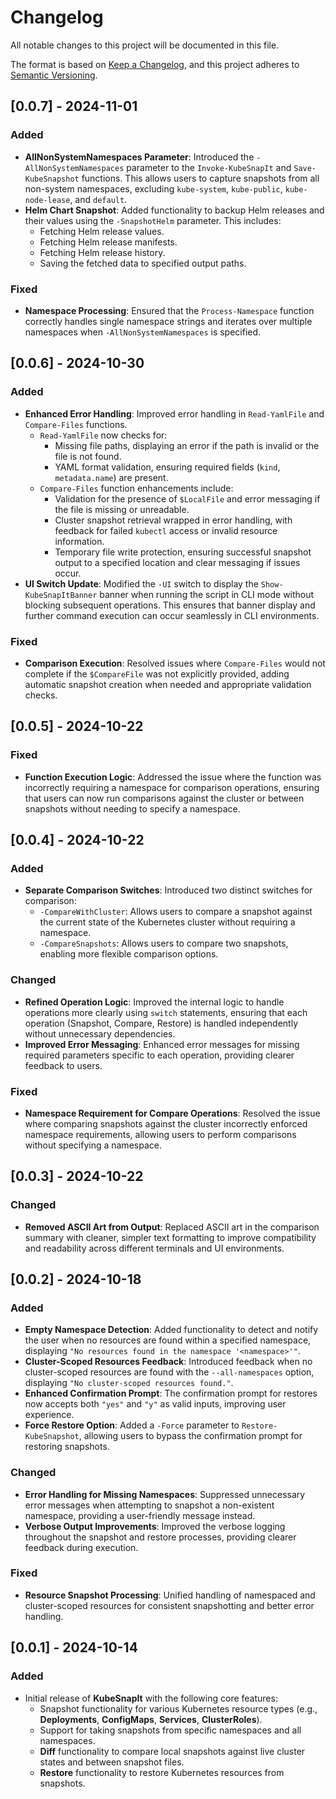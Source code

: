 # Changelog

All notable changes to this project will be documented in this file.

The format is based on [Keep a Changelog](https://keepachangelog.com/en/1.0.0/), and this project adheres to [Semantic Versioning](https://semver.org/spec/v2.0.0.html).

## [0.0.7] - 2024-11-01

### Added
- **AllNonSystemNamespaces Parameter**: Introduced the `-AllNonSystemNamespaces` parameter to the `Invoke-KubeSnapIt` and `Save-KubeSnapshot` functions. This allows users to capture snapshots from all non-system namespaces, excluding `kube-system`, `kube-public`, `kube-node-lease`, and `default`.
- **Helm Chart Snapshot**: Added functionality to backup Helm releases and their values using the `-SnapshotHelm` parameter. This includes:
  - Fetching Helm release values.
  - Fetching Helm release manifests.
  - Fetching Helm release history.
  - Saving the fetched data to specified output paths.

### Fixed
- **Namespace Processing**: Ensured that the `Process-Namespace` function correctly handles single namespace strings and iterates over multiple namespaces when `-AllNonSystemNamespaces` is specified.

## [0.0.6] - 2024-10-30

### Added
- **Enhanced Error Handling**: Improved error handling in `Read-YamlFile` and `Compare-Files` functions.
    - `Read-YamlFile` now checks for:
        - Missing file paths, displaying an error if the path is invalid or the file is not found.
        - YAML format validation, ensuring required fields (`kind`, `metadata.name`) are present.
    - `Compare-Files` function enhancements include:
        - Validation for the presence of `$LocalFile` and error messaging if the file is missing or unreadable.
        - Cluster snapshot retrieval wrapped in error handling, with feedback for failed `kubectl` access or invalid resource information.
        - Temporary file write protection, ensuring successful snapshot output to a specified location and clear messaging if issues occur.
- **UI Switch Update**: Modified the `-UI` switch to display the `Show-KubeSnapItBanner` banner when running the script in CLI mode without blocking subsequent operations. This ensures that banner display and further command execution can occur seamlessly in CLI environments.

### Fixed
- **Comparison Execution**: Resolved issues where `Compare-Files` would not complete if the `$CompareFile` was not explicitly provided, adding automatic snapshot creation when needed and appropriate validation checks.

## [0.0.5] - 2024-10-22

### Fixed
- **Function Execution Logic**: Addressed the issue where the function was incorrectly requiring a namespace for comparison operations, ensuring that users can now run comparisons against the cluster or between snapshots without needing to specify a namespace.

## [0.0.4] - 2024-10-22

### Added
- **Separate Comparison Switches**: Introduced two distinct switches for comparison:
  - `-CompareWithCluster`: Allows users to compare a snapshot against the current state of the Kubernetes cluster without requiring a namespace.
  - `-CompareSnapshots`: Allows users to compare two snapshots, enabling more flexible comparison options.

### Changed
- **Refined Operation Logic**: Improved the internal logic to handle operations more clearly using `switch` statements, ensuring that each operation (Snapshot, Compare, Restore) is handled independently without unnecessary dependencies.
- **Improved Error Messaging**: Enhanced error messages for missing required parameters specific to each operation, providing clearer feedback to users.

### Fixed
- **Namespace Requirement for Compare Operations**: Resolved the issue where comparing snapshots against the cluster incorrectly enforced namespace requirements, allowing users to perform comparisons without specifying a namespace.

## [0.0.3] - 2024-10-22

### Changed
- **Removed ASCII Art from Output**: Replaced ASCII art in the comparison summary with cleaner, simpler text formatting to improve compatibility and readability across different terminals and UI environments.

## [0.0.2] - 2024-10-18

### Added
- **Empty Namespace Detection**: Added functionality to detect and notify the user when no resources are found within a specified namespace, displaying `"No resources found in the namespace '<namespace>'"`.
- **Cluster-Scoped Resources Feedback**: Introduced feedback when no cluster-scoped resources are found with the `--all-namespaces` option, displaying `"No cluster-scoped resources found."`.
- **Enhanced Confirmation Prompt**: The confirmation prompt for restores now accepts both `"yes"` and `"y"` as valid inputs, improving user experience.
- **Force Restore Option**: Added a `-Force` parameter to `Restore-KubeSnapshot`, allowing users to bypass the confirmation prompt for restoring snapshots.

### Changed
- **Error Handling for Missing Namespaces**: Suppressed unnecessary error messages when attempting to snapshot a non-existent namespace, providing a user-friendly message instead.
- **Verbose Output Improvements**: Improved the verbose logging throughout the snapshot and restore processes, providing clearer feedback during execution.

### Fixed
- **Resource Snapshot Processing**: Unified handling of namespaced and cluster-scoped resources for consistent snapshotting and better error handling.

## [0.0.1] - 2024-10-14

### Added
- Initial release of **KubeSnapIt** with the following core features:
  - Snapshot functionality for various Kubernetes resource types (e.g., **Deployments**, **ConfigMaps**, **Services**, **ClusterRoles**).
  - Support for taking snapshots from specific namespaces and all namespaces.
  - **Diff** functionality to compare local snapshots against live cluster states and between snapshot files.
  - **Restore** functionality to restore Kubernetes resources from snapshots.
